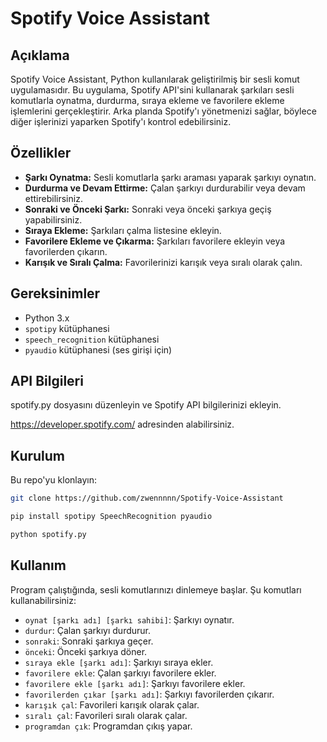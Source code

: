 # Spotify Voice Assistant

## Açıklama

Spotify Voice Assistant, Python kullanılarak geliştirilmiş bir sesli komut uygulamasıdır. Bu uygulama, Spotify API'sini kullanarak şarkıları sesli komutlarla oynatma, durdurma, sıraya ekleme ve favorilere ekleme işlemlerini gerçekleştirir. Arka planda Spotify'ı yönetmenizi sağlar, böylece diğer işlerinizi yaparken Spotify'ı kontrol edebilirsiniz.

## Özellikler

- **Şarkı Oynatma:** Sesli komutlarla şarkı araması yaparak şarkıyı oynatın.
- **Durdurma ve Devam Ettirme:** Çalan şarkıyı durdurabilir veya devam ettirebilirsiniz.
- **Sonraki ve Önceki Şarkı:** Sonraki veya önceki şarkıya geçiş yapabilirsiniz.
- **Sıraya Ekleme:** Şarkıları çalma listesine ekleyin.
- **Favorilere Ekleme ve Çıkarma:** Şarkıları favorilere ekleyin veya favorilerden çıkarın.
- **Karışık ve Sıralı Çalma:** Favorilerinizi karışık veya sıralı olarak çalın.

## Gereksinimler

- Python 3.x
- `spotipy` kütüphanesi
- `speech_recognition` kütüphanesi
- `pyaudio` kütüphanesi (ses girişi için)


## API Bilgileri

spotify.py dosyasını düzenleyin ve Spotify API bilgilerinizi ekleyin.

https://developer.spotify.com/ adresinden alabilirsiniz.

## Kurulum

Bu repo'yu klonlayın:
```bash
git clone https://github.com/zwennnnn/Spotify-Voice-Assistant

pip install spotipy SpeechRecognition pyaudio

python spotify.py
```

## Kullanım

Program çalıştığında, sesli komutlarınızı dinlemeye başlar. Şu komutları kullanabilirsiniz:

- `oynat [şarkı adı] [şarkı sahibi]`: Şarkıyı oynatır.
- `durdur`: Çalan şarkıyı durdurur.
- `sonraki`: Sonraki şarkıya geçer.
- `önceki`: Önceki şarkıya döner.
- `sıraya ekle [şarkı adı]`: Şarkıyı sıraya ekler.
- `favorilere ekle`: Çalan şarkıyı favorilere ekler.
- `favorilere ekle [şarkı adı]`: Şarkıyı favorilere ekler.
- `favorilerden çıkar [şarkı adı]`: Şarkıyı favorilerden çıkarır.
- `karışık çal`: Favorileri karışık olarak çalar.
- `sıralı çal`: Favorileri sıralı olarak çalar.
- `programdan çık`: Programdan çıkış yapar.



